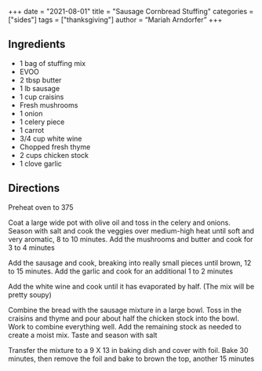+++
date = "2021-08-01"
title = "Sausage Cornbread Stuffing"
categories = ["sides"]
tags = ["thanksgiving"]
author = “Mariah Arndorfer”
+++

## Ingredients

- 1 bag of stuffing mix
- EVOO
- 2 tbsp butter
- 1 lb sausage
- 1 cup craisins
- Fresh mushrooms
- 1 onion
- 1 celery piece
- 1 carrot
- 3/4 cup white wine
- Chopped fresh thyme
- 2 cups chicken stock
- 1 clove garlic

## Directions

Preheat oven to 375

Coat a large wide pot with olive oil and toss in the celery and onions. Season with salt and cook the veggies over medium-high heat until soft and very aromatic, 8 to 10 minutes. Add the mushrooms and butter and cook for 3 to 4 minutes

Add the sausage and cook, breaking into really small pieces until brown, 12 to 15 minutes. Add the garlic and cook for an additional 1 to 2 minutes

Add the white wine and cook until it has evaporated by half. (The mix will be pretty soupy)

Combine the bread with the sausage mixture in a large bowl. Toss in the craisins and thyme and pour about half the chicken stock into the bowl. Work to combine everything well. Add the remaining stock as needed to create a moist mix. Taste and season with salt

Transfer the mixture to a 9 X 13 in baking dish and cover with foil. Bake 30 minutes, then remove the foil and bake to brown the top, another 15 minutes
